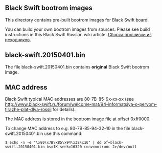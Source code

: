 Black Swift bootrom images
--------------------------

This directory contains pre-built bootrom images for Black Swift board.

You can build your own bootrom images from sources.
Please see build instructions in this Black Swift Russian wiki article:
[Сборка прошивки из исходников](http://www.black-swift.ru/wiki/index.php?title=%D0%A1%D0%B1%D0%BE%D1%80%D0%BA%D0%B0_%D0%BF%D1%80%D0%BE%D1%88%D0%B8%D0%B2%D0%BA%D0%B8_%D0%B8%D0%B7_%D0%B8%D1%81%D1%85%D0%BE%D0%B4%D0%BD%D0%B8%D0%BA%D0%BE%D0%B2).


black-swift.20150401.bin
------------------------

The file black-swift.20150401.bin contains **original** Black Swift bootrom image.


MAC address
-----------

Black Swift typical MAC addresses are 80-7B-85-9x-xx-xx
(see http://www.black-swift.ru/forum/welcome-mat/94-informatsiya-o-pervom-tirazhe-plat-dlya-rossii for details).

The MAC address is stored in the bootrom image file at offset 0xff0000.

To change MAC address to e.g. 80-7B-85-94-32-10
in the file black-swift.20150401.bin use this command:

    $ echo -n -e "\x80\x7B\x85\x94\x32\x10" | dd of=black-swift.20150401.bin bs=1K seek=16320 conv=notrunc 2>/dev/null
